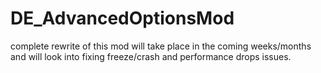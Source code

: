 # DE_AdvancedOptionsMod

complete rewrite of this mod will take place in the coming weeks/months and will look into fixing freeze/crash and performance drops issues.